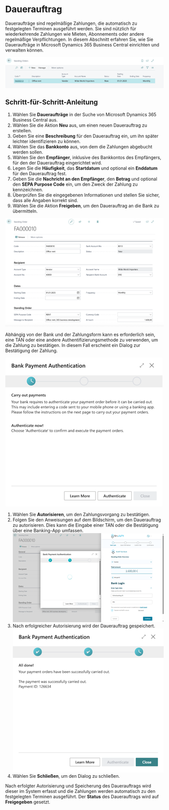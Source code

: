 # Dauerauftrag

Daueraufträge sind regelmäßige Zahlungen, die automatisch zu festgelegten Terminen ausgeführt werden. Sie sind nützlich für wiederkehrende Zahlungen wie Mieten, Abonnements oder andere regelmäßige Verpflichtungen.
In diesem Abschnitt erfahren Sie, wie Sie Daueraufträge in Microsoft Dynamics 365 Business Central einrichten und verwalten können.

![Daueraufträge](/assets/images/365-business-banking/standing-orders.en-US.png)

## Schritt-für-Schritt-Anleitung

1. Wählen Sie **Daueraufträge** in der Suche von Microsoft Dynamics 365 Business Central aus.
2. Wählen Sie die Aktion **Neu** aus, um einen neuen Dauerauftrag zu erstellen.
3. Geben Sie eine **Beschreibung** für den Dauerauftrag ein, um ihn später leichter identifizieren zu können.
4. Wählen Sie das **Bankkonto** aus, von dem die Zahlungen abgebucht werden sollen.
5. Wählen Sie den **Empfänger**, inklusive des Bankkontos des Empfängers, für den der Dauerauftrag eingerichtet wird.
6. Legen Sie die **Häufigkeit**, das **Startdatum** und optional ein **Enddatum** für den Dauerauftrag fest.
7. Geben Sie die **Nachricht an den Empfänger**, den **Betrag** und optional den **SEPA Purpose Code** ein, um den Zweck der Zahlung zu kennzeichnen.
8. Überprüfen Sie die eingegebenen Informationen und stellen Sie sicher, dass alle Angaben korrekt sind.
9. Wählen Sie die Aktion **Freigeben**, um den Dauerauftrag an die Bank zu übermitteln.


![Dauerauftrag](/assets/images/365-business-banking/standing-order.en-US.png)

Abhängig von der Bank und der Zahlungsform kann es erforderlich sein, eine TAN oder eine andere Authentifizierungsmethode zu verwenden, um die Zahlung zu bestätigen. In diesem Fall erscheint ein Dialog zur Bestätigung der Zahlung.

![Autorisierung des Dauerauftrags](/assets/images/365-business-banking/bank-payment-authentication.en-US.png)

1. Wählen Sie **Autorisieren**, um den Zahlungsvorgang zu bestätigen.
2. Folgen Sie den Anweisungen auf dem Bildschirm, um den Dauerauftrag zu autorisieren. Dies kann die Eingabe einer TAN oder die Bestätigung über eine Banking-App umfassen.
   ![Autorisierung des Dauerauftrags](/assets/images/365-business-banking/standing-order-authentication-webform.en-US.png)
3. Nach erfolgreicher Autorisierung wird der Dauerauftrag gespeichert.
   ![Bestätigung des Dauerauftrags](/assets/images/365-business-banking/bank-payment-confirmation.en-US.png)
4. Wählen Sie **Schließen**, um den Dialog zu schließen.

Nach erfolgter Autorisierung und Speicherung des Dauerauftrags wird dieser im System erfasst und die Zahlungen werden automatisch zu den festgelegten Terminen ausgeführt. Der **Status** des Dauerauftrags wird auf **Freigegeben** gesetzt.